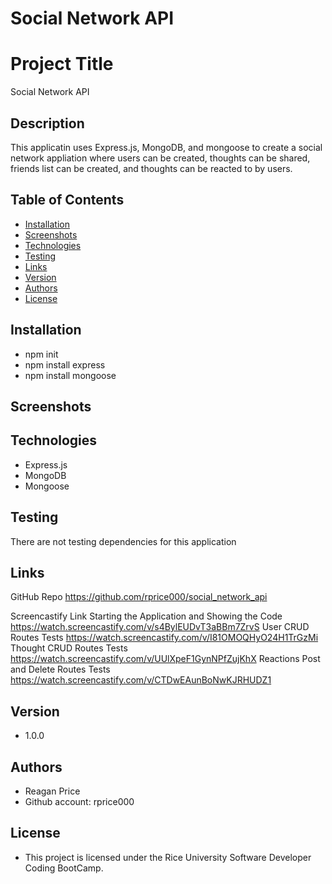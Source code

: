# Social Network API


# Project Title
Social Network API

## Description
This applicatin uses Express.js, MongoDB, and mongoose to create a social network appliation where users can be created, thoughts can be shared, friends list can be created, and thoughts can be reacted to by users.


## Table of Contents
* [Installation](#installation)
* [Screenshots](#screenshots)
* [Technologies](#technologies)
* [Testing](#testing)
* [Links](#links)
* [Version](#version)
* [Authors](#authors)
* [License](#license)

## Installation
- npm init
- npm install express
- npm install mongoose


## Screenshots


## Technologies
- Express.js
- MongoDB
- Mongoose

## Testing
There are not testing dependencies for this application


## Links
GitHub Repo
https://github.com/rprice000/social_network_api

Screencastify Link
Starting the Application and Showing the Code
https://watch.screencastify.com/v/s4BylEUDvT3aBBm7ZrvS
User CRUD Routes Tests
https://watch.screencastify.com/v/I81OMOQHyO24H1TrGzMi
Thought CRUD Routes Tests
https://watch.screencastify.com/v/UUlXpeF1GynNPfZujKhX
Reactions Post and Delete Routes Tests
https://watch.screencastify.com/v/CTDwEAunBoNwKJRHUDZ1

## Version

- 1.0.0

## Authors
- Reagan Price
- Github account: rprice000

## License

- This project is licensed under the Rice University Software Developer Coding BootCamp.